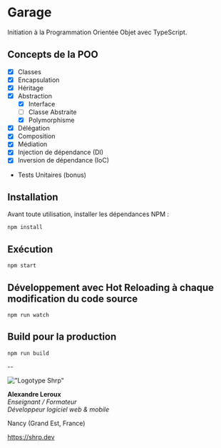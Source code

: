 # Garage

Initiation à la Programmation Orientée Objet avec TypeScript.

## Concepts de la POO

- [x] Classes
- [x] Encapsulation
- [x] Héritage
- [x] Abstraction
  - [x] Interface
  - [ ] Classe Abstraite
  - [x] Polymorphisme
- [x] Délégation
- [x] Composition
- [x] Médiation
- [x] Injection de dépendance (DI)
- [x] Inversion de dépendance (IoC)

- Tests Unitaires (bonus)

## Installation

Avant toute utilisation, installer les dépendances NPM :

`npm install`

## Exécution

`npm start`

## Développement avec Hot Reloading à chaque modification du code source

`npm run watch`

## Build pour la production

`npm run build`

--

!["Logotype Shrp"](https://shrp.dev/images/shrp.png)

__Alexandre Leroux__  
_Enseignant / Formateur_  
_Développeur logiciel web & mobile_

Nancy (Grand Est, France)

<https://shrp.dev>
